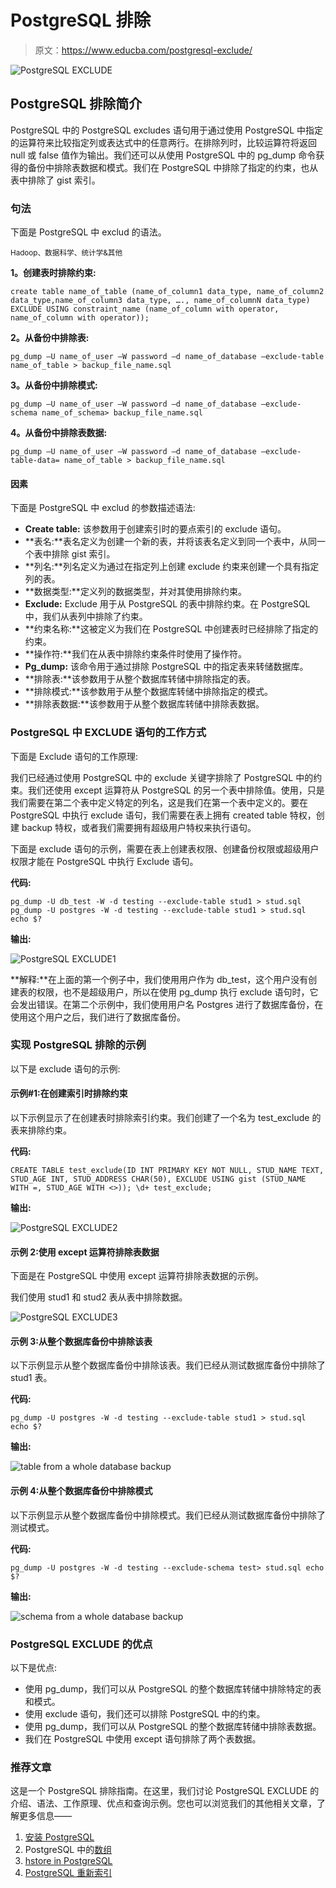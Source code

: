 # PostgreSQL 排除

> 原文：<https://www.educba.com/postgresql-exclude/>

![PostgreSQL EXCLUDE](img/ef9e7e52f905d0674737431bfa27284a.png)



## PostgreSQL 排除简介

PostgreSQL 中的 PostgreSQL excludes 语句用于通过使用 PostgreSQL 中指定的运算符来比较指定列或表达式中的任意两行。在排除列时，比较运算符将返回 null 或 false 值作为输出。我们还可以从使用 PostgreSQL 中的 pg_dump 命令获得的备份中排除表数据和模式。我们在 PostgreSQL 中排除了指定的约束，也从表中排除了 gist 索引。

### 句法

下面是 PostgreSQL 中 exclud 的语法。

<small>Hadoop、数据科学、统计学&其他</small>

**1。创建表时排除约束:**

`create table name_of_table (name_of_column1 data_type, name_of_column2 data_type,name_of_column3 data_type, …., name_of_columnN data_type) EXCLUDE USING constraint_name (name_of_column with operator, name_of_column with operator));`

**2。从备份中排除表:**

`pg_dump –U name_of_user –W password –d name_of_database –exclude-table name_of_table > backup_file_name.sql`

**3。从备份中排除模式:**

`pg_dump –U name_of_user –W password –d name_of_database –exclude-schema name_of_schema> backup_file_name.sql`

**4。从备份中排除表数据:**

`pg_dump –U name_of_user –W password –d name_of_database –exclude-table-data= name_of_table > backup_file_name.sql`

#### 因素

下面是 PostgreSQL 中 exclud 的参数描述语法:

*   **Create table:** 该参数用于创建索引时的要点索引的 exclude 语句。
*   **表名:**表名定义为创建一个新的表，并将该表名定义到同一个表中，从同一个表中排除 gist 索引。
*   **列名:**列名定义为通过在指定列上创建 exclude 约束来创建一个具有指定列的表。
*   **数据类型:**定义列的数据类型，并对其使用排除约束。
*   **Exclude:** Exclude 用于从 PostgreSQL 的表中排除约束。在 PostgreSQL 中，我们从表列中排除了约束。
*   **约束名称:**这被定义为我们在 PostgreSQL 中创建表时已经排除了指定的约束。
*   **操作符:**我们在从表中排除约束条件时使用了操作符。
*   **Pg_dump:** 该命令用于通过排除 PostgreSQL 中的指定表来转储数据库。
*   **排除表:**该参数用于从整个数据库转储中排除指定的表。
*   **排除模式:**该参数用于从整个数据库转储中排除指定的模式。
*   **排除表数据:**该参数用于从整个数据库转储中排除表数据。

### PostgreSQL 中 EXCLUDE 语句的工作方式

下面是 Exclude 语句的工作原理:

我们已经通过使用 PostgreSQL 中的 exclude 关键字排除了 PostgreSQL 中的约束。我们还使用 except 运算符从 PostgreSQL 的另一个表中排除值。使用，只是我们需要在第二个表中定义特定的列名，这是我们在第一个表中定义的。要在 PostgreSQL 中执行 exclude 语句，我们需要在表上拥有 created table 特权，创建 backup 特权，或者我们需要拥有超级用户特权来执行语句。

下面是 exclude 语句的示例，需要在表上创建表权限、创建备份权限或超级用户权限才能在 PostgreSQL 中执行 Exclude 语句。

**代码:**

`pg_dump -U db_test -W -d testing --exclude-table stud1 > stud.sql
pg_dump -U postgres -W -d testing --exclude-table stud1 > stud.sql
echo $?`

**输出:**

![PostgreSQL EXCLUDE1](img/82764635a01635c14b2e2041ce29390d.png)



**解释:**在上面的第一个例子中，我们使用用户作为 db_test，这个用户没有创建表的权限，也不是超级用户，所以在使用 pg_dump 执行 exclude 语句时，它会发出错误。在第二个示例中，我们使用用户名 Postgres 进行了数据库备份，在使用这个用户之后，我们进行了数据库备份。

### 实现 PostgreSQL 排除的示例

以下是 exclude 语句的示例:

#### 示例#1:在创建索引时排除约束

以下示例显示了在创建表时排除索引约束。我们创建了一个名为 test_exclude 的表来排除约束。

**代码:**

`CREATE TABLE test_exclude(ID INT PRIMARY KEY NOT NULL, STUD_NAME TEXT, STUD_AGE INT, STUD_ADDRESS CHAR(50), EXCLUDE USING gist (STUD_NAME WITH =, STUD_AGE WITH <>));
\d+ test_exclude;`

**输出:**

![PostgreSQL EXCLUDE2](img/2d9b9e7a9014328d80f216efc26037f5.png)



#### 示例 2:使用 except 运算符排除表数据

下面是在 PostgreSQL 中使用 except 运算符排除表数据的示例。

我们使用 stud1 和 stud2 表从表中排除数据。

![PostgreSQL EXCLUDE3](img/5ab7978e8733315c5fa97e30a4469ccb.png)



#### 示例 3:从整个数据库备份中排除该表

以下示例显示从整个数据库备份中排除该表。我们已经从测试数据库备份中排除了 stud1 表。

**代码:**

`pg_dump -U postgres -W -d testing --exclude-table stud1 > stud.sql
echo $?`

**输出:**

![table from a whole database backup](img/418b86b88cd3faff1eb1ca6c9b742f0b.png)



#### 示例 4:从整个数据库备份中排除模式

以下示例显示从整个数据库备份中排除模式。我们已经从测试数据库备份中排除了测试模式。

**代码:**

`pg_dump -U postgres -W -d testing --exclude-schema test> stud.sql
echo $?`

**输出:**

![schema from a whole database backup](img/f0c75e8b7c25c0d0c419d39d9133204a.png)



### PostgreSQL EXCLUDE 的优点

以下是优点:

*   使用 pg_dump，我们可以从 PostgreSQL 的整个数据库转储中排除特定的表和模式。
*   使用 exclude 语句，我们还可以排除 PostgreSQL 中的约束。
*   使用 pg_dump，我们可以从 PostgreSQL 的整个数据库转储中排除表数据。
*   我们在 PostgreSQL 中使用 except 语句排除了两个表数据。

### 推荐文章

这是一个 PostgreSQL 排除指南。在这里，我们讨论 PostgreSQL EXCLUDE 的介绍、语法、工作原理、优点和查询示例。您也可以浏览我们的其他相关文章，了解更多信息——

1.  [安装 PostgreSQL](https://www.educba.com/install-postgresql/)
2.  PostgreSQL 中的[数组](https://www.educba.com/array-in-postgresql/)
3.  [hstore in PostgreSQL](https://www.educba.com/hstore-in-postgresql/)
4.  [PostgreSQL 重新索引](https://www.educba.com/postgresql-reindex/)